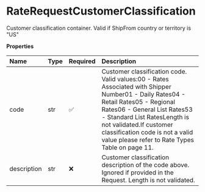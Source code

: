 # RateRequestCustomerClassification

Customer classification container. Valid if ShipFrom country or territory is "US"

**Properties**

| Name        | Type | Required | Description                                                                                                                                                                                                                                                                                                      |
| :---------- | :--- | :------- | :--------------------------------------------------------------------------------------------------------------------------------------------------------------------------------------------------------------------------------------------------------------------------------------------------------------- |
| code        | str  | ✅       | Customer classification code. Valid values:00 - Rates Associated with Shipper Number01 - Daily Rates04 - Retail Rates05 - Regional Rates06 - General List Rates53 - Standard List RatesLength is not validated.If customer classification code is not a valid value please refer to Rate Types Table on page 11. |
| description | str  | ❌       | Customer classification description of the code above. Ignored if provided in the Request. Length is not validated.                                                                                                                                                                                              |

<!-- This file was generated by liblab | https://liblab.com/ -->
